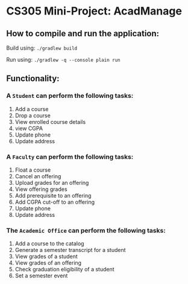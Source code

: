 # CS305 Mini-Project: AcadManage

## How to compile and run the application: 

Build using:  `./gradlew build` 

Run using:  `./gradlew -q --console plain run`

## Functionality:
 ### A `Student` can perform the following tasks:
1. Add a course
2. Drop a course
3. View enrolled course details
4. view CGPA
5. Update phone
6. Update address

 ### A `Faculty` can perform the following tasks:
1. Float a course
2. Cancel an offering
3. Upload grades for an offering
4. View offering grades
5. Add prerequisite to an offering
6. Add CGPA cut-off to an offering
7. Update phone
8. Update address

 ### The `Academic Office` can perform the following tasks:
1. Add a course to the catalog
2. Generate a semester transcript for a student
3. View grades of a student
4. View grades of an offering
5. Check graduation eligibility of a student
6. Set a semester event
